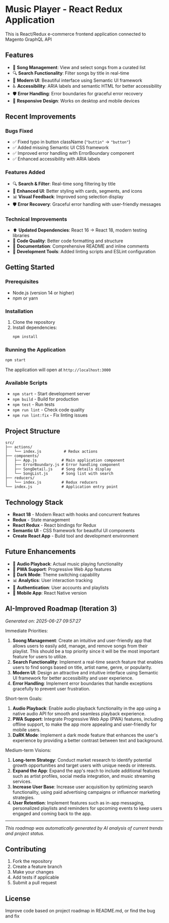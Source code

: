 # Music Player - React Redux Application

This is React/Redux e-commerce frontend application connected to Magento GraphQL API


## Features

- 🎵 **Song Management**: View and select songs from a curated list
- 🔍 **Search Functionality**: Filter songs by title in real-time
- 🎨 **Modern UI**: Beautiful interface using Semantic UI framework
- ♿ **Accessibility**: ARIA labels and semantic HTML for better accessibility
- 🛡️ **Error Handling**: Error boundaries for graceful error recovery
- 📱 **Responsive Design**: Works on desktop and mobile devices

## Recent Improvements

### Bugs Fixed
- ✅ Fixed typo in button className (`"buttin"` → `"button"`)
- ✅ Added missing Semantic UI CSS framework
- ✅ Improved error handling with ErrorBoundary component
- ✅ Enhanced accessibility with ARIA labels

### Features Added
- 🔍 **Search & Filter**: Real-time song filtering by title
- 🎨 **Enhanced UI**: Better styling with cards, segments, and icons
- 📊 **Visual Feedback**: Improved song selection display
- 🛡️ **Error Recovery**: Graceful error handling with user-friendly messages

### Technical Improvements
- ⬆️ **Updated Dependencies**: React 16 → React 18, modern testing libraries
- 🧹 **Code Quality**: Better code formatting and structure
- 📝 **Documentation**: Comprehensive README and inline comments
- 🔧 **Development Tools**: Added linting scripts and ESLint configuration

## Getting Started

### Prerequisites
- Node.js (version 14 or higher)
- npm or yarn

### Installation
1. Clone the repository
2. Install dependencies:
   ```bash
   npm install
   ```

### Running the Application
```bash
npm start
```

The application will open at `http://localhost:3000`

### Available Scripts
- `npm start` - Start development server
- `npm build` - Build for production
- `npm test` - Run tests
- `npm run lint` - Check code quality
- `npm run lint:fix` - Fix linting issues

## Project Structure

```
src/
├── actions/
│   └── index.js          # Redux actions
├── components/
│   ├── App.js           # Main application component
│   ├── ErrorBoundary.js # Error handling component
│   ├── SongDetail.js    # Song details display
│   └── SongList.js      # Song list with search
├── reducers/
│   └── index.js         # Redux reducers
└── index.js             # Application entry point
```

## Technology Stack

- **React 18** - Modern React with hooks and concurrent features
- **Redux** - State management
- **React Redux** - React bindings for Redux
- **Semantic UI** - CSS framework for beautiful UI components
- **Create React App** - Build tool and development environment

## Future Enhancements

- 🎵 **Audio Playback**: Actual music playing functionality
- 📱 **PWA Support**: Progressive Web App features
- 🎨 **Dark Mode**: Theme switching capability
- 📊 **Analytics**: User interaction tracking
- 🔐 **Authentication**: User accounts and playlists
- 📱 **Mobile App**: React Native version


## AI-Improved Roadmap (Iteration 3)
*Generated on: 2025-06-27 09:57:27*

Immediate Priorities:
  1. **Soong Management**: Create an intuitive and user-friendly app that allows users to easily add, manage, and remove songs from their playlist. This should be a top priority since it will be the most important feature for users to utilize.
  2. **Search Functionality**: Implement a real-time search feature that enables users to find songs based on title, artist name, genre, or popularity.
  3. **Modern UI**: Design an attractive and intuitive interface using Semantic UI framework for better accessibility and user experience.
  4. **Error Handling**: Implement error boundaries that handle exceptions gracefully to prevent user frustration.

Short-term Goals:
  1. **Audio Playback**: Enable audio playback functionality in the app using a native audio API for smooth and seamless playback experience.
  2. **PWA Support**: Integrate Progressive Web App (PWA) features, including offline support, to make the app more appealing and user-friendly for mobile users.
  3. **DaRK Mode**: Implement a dark mode feature that enhances the user's experience by providing a better contrast between text and background.

Medium-term Visions:
  1. **Long-term Strategy**: Conduct market research to identify potential growth opportunities and target users with unique needs or interests.
  2. **Expand the App**: Expand the app's reach to include additional features such as artist profiles, social media integration, and music streaming services.
  3. **Increase User Base**: Increase user acquisition by optimizing search functionality, using paid advertising campaigns or influencer marketing strategies.
  4. **User Retention**: Implement features such as in-app messaging, personalized playlists and reminders for upcoming events to keep users engaged and coming back to the app.

---
*This roadmap was automatically generated by AI analysis of current trends and project status.*
## Contributing

1. Fork the repository
2. Create a feature branch
3. Make your changes
4. Add tests if applicable
5. Submit a pull request

## License


Improve code based on project roadmap in README.md, 
or find the bug and fix

